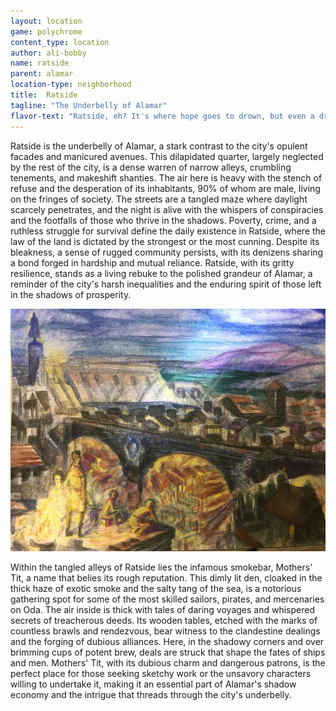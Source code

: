 ```yaml
---
layout: location
game: polychrome
content_type: location
author: ali-bobby
name: ratside
parent: alamar
location-type: neighborhood
title:  Ratside
tagline: "The Underbelly of Alamar"
flavor-text: "Ratside, eh? It's where hope goes to drown, but even a drowning man can find a piece of driftwood to cling to—if he's willing to fight the rats for it. - Nikandros the Sea Hawk"
---
```

Ratside is the underbelly of Alamar, a stark contrast to the city's opulent facades and manicured avenues. This dilapidated quarter, largely neglected by the rest of the city, is a dense warren of narrow alleys, crumbling tenements, and makeshift shanties. The air here is heavy with the stench of refuse and the desperation of its inhabitants, 90% of whom are male, living on the fringes of society. The streets are a tangled maze where daylight scarcely penetrates, and the night is alive with the whispers of conspiracies and the footfalls of those who thrive in the shadows. Poverty, crime, and a ruthless struggle for survival define the daily existence in Ratside, where the law of the land is dictated by the strongest or the most cunning. Despite its bleakness, a sense of rugged community persists, with its denizens sharing a bond forged in hardship and mutual reliance. Ratside, with its gritty resilience, stands as a living rebuke to the polished grandeur of Alamar, a reminder of the city's harsh inequalities and the enduring spirit of those left in the shadows of prosperity.

![Ratside](/assets/images/ratside.jpg)

Within the tangled alleys of Ratside lies the infamous smokebar, Mothers' Tit, a name that belies its rough reputation. This dimly lit den, cloaked in the thick haze of exotic smoke and the salty tang of the sea, is a notorious gathering spot for some of the most skilled sailors, pirates, and mercenaries on Oda. The air inside is thick with tales of daring voyages and whispered secrets of treacherous deeds. Its wooden tables, etched with the marks of countless brawls and rendezvous, bear witness to the clandestine dealings and the forging of dubious alliances. Here, in the shadowy corners and over brimming cups of potent brew, deals are struck that shape the fates of ships and men. Mothers' Tit, with its dubious charm and dangerous patrons, is the perfect place for those seeking sketchy work or the unsavory characters willing to undertake it, making it an essential part of Alamar's shadow economy and the intrigue that threads through the city's underbelly.